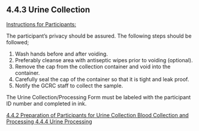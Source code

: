 ## 4.4.3 Urine Collection

<u>Instructions for Participants:</u>

The participant’s privacy should be assured.
The following steps should be followed;

1.	Wash hands before and after voiding.
2.	Preferably cleanse area with antiseptic wipes prior to voiding (optional).
3.	Remove the cap from the collection container and void into the container.
4.	Carefully seal the cap of the container so that it is tight and leak proof.
5.	Notify the GCRC staff to collect the sample.

The Urine Collection/Processing Form must be labeled with the participant ID number and completed in ink.


<div class="center">
<div class="btn-group">
  <a href=":pages_path:/manuals/blood-collection-processing/4-04-02-urine-collection-preparation.md" class="btn btn-default">
    <span class="glyphicon glyphicon-chevron-left"></span>
    4.4.2 Preparation of Participants for Urine Collection
  </a>

  <a href=":pages_path:/manuals/blood-collection-processing" class="btn btn-default">
    <span class="glyphicon glyphicon-chevron-up"></span>
    Blood Collection and Processing
  </a>

  <a href=":pages_path:/manuals/blood-collection-processing/4-04-04-urine-processing.md" class="btn btn-success">
    4.4.4 Urine Processing
    <span class="glyphicon glyphicon-chevron-right"></span>
  </a>
</div>
</div>
